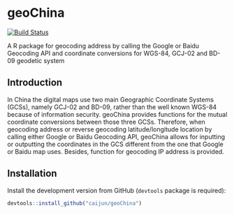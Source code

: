 


# geoChina

[![Build Status](https://travis-ci.org/caijun/geoChina.png?branch=master)](https://travis-ci.org/caijun/geoChina)

A R package for geocoding address by calling the Google or Baidu Geocoding API and coordinate conversions for WGS-84, GCJ-02 and BD-09 geodetic system

## Introduction

In China the digital maps use two main Geographic Coordinate Systems (GCSs), namely GCJ-02 and BD-09, rather than the well known WGS-84 because of information security. geoChina provides functions for the mutual coordinate conversions between those three GCSs. Therefore, when geocoding address or reverse geocoding latitude/longitude location by calling either Google or Baidu Geocoding API, geoChina allows for inputting or outputting the coordinates in the GCS different from the one that Google or Baidu map uses. Besides, function for geocoding IP address is provided.

## Installation

Install the development version from GitHub (`devtools` package is required):

```r
devtools::install_github("caijun/geoChina")
```
